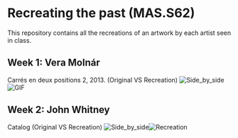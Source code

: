 # Recreating the past (MAS.S62)
This repository contains all the recreations of an artwork by each artist seen in class.

## Week 1: Vera Molnár
Carrés en deux positions 2, 2013. (Original VS Recreation)
![Side_by_side](https://user-images.githubusercontent.com/125086973/218320762-241fe0e4-1ca5-470d-95d4-8814ab27d487.png)![GIF](https://user-images.githubusercontent.com/125086973/218321213-f285b8db-b2f8-43ba-9509-f0c314a43b8d.gif)

## Week 2: John Whitney
Catalog (Original VS Recreation)
![Side_by_side](https://user-images.githubusercontent.com/125086973/221291698-2af1dc78-5744-42f5-973c-a88611688317.png)![Recreation](https://user-images.githubusercontent.com/125086973/221291715-5d668028-29ec-400e-9f84-c76214291332.gif)
